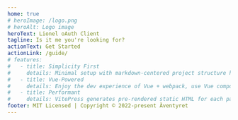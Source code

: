 ```yaml
---
home: true
# heroImage: /logo.png
# heroAlt: Logo image
heroText: Lionel oAuth Client
tagline: Is it me you're looking for?
actionText: Get Started
actionLink: /guide/
# features:
#   - title: Simplicity First
#     details: Minimal setup with markdown-centered project structure helps you focus on writing.
#   - title: Vue-Powered
#     details: Enjoy the dev experience of Vue + webpack, use Vue components in markdown, and develop custom themes with Vue.
#   - title: Performant
#     details: VitePress generates pre-rendered static HTML for each page, and runs as an SPA once a page is loaded.
footer: MIT Licensed | Copyright © 2022-present Äventyret
---
```


